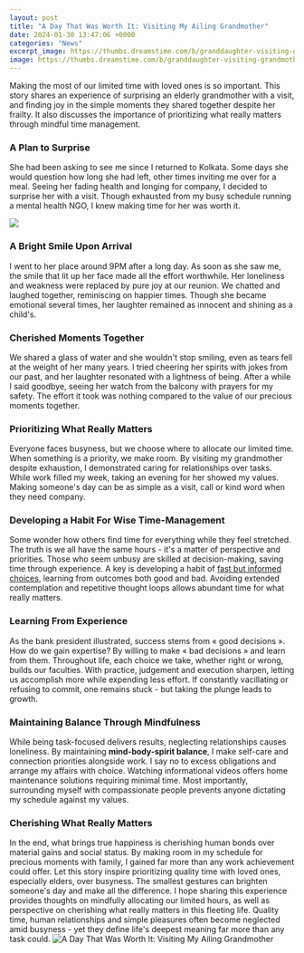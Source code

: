 ```yaml
---
layout: post
title: "A Day That Was Worth It: Visiting My Ailing Grandmother"
date: 2024-01-30 13:47:06 +0000
categories: "News"
excerpt_image: https://thumbs.dreamstime.com/b/granddaughter-visiting-grandmother-8516223.jpg
image: https://thumbs.dreamstime.com/b/granddaughter-visiting-grandmother-8516223.jpg
---
```


Making the most of our limited time with loved ones is so important. This story shares an experience of surprising an elderly grandmother with a visit, and finding joy in the simple moments they shared together despite her frailty. It also discusses the importance of prioritizing what really matters through mindful time management.
### A Plan to Surprise
She had been asking to see me since I returned to Kolkata. Some days she would question how long she had left, other times inviting me over for a meal. Seeing her fading health and longing for company, I decided to surprise her with a visit. Though exhausted from my busy schedule running a mental health NGO, I knew making time for her was worth it.

![](https://www.silive.com/resizer/gAgr9BubuAu7CzjmxrV7ExTpIus=/1280x0/smart/advancelocal-adapter-image-uploads.s3.amazonaws.com/image.silive.com/home/silive-media/width600/img/sportsstories/photo/882d49bb-5745-4d72-865e-fdb9ce879508jpeg-4be11446d989f3de.jpeg)
### A Bright Smile Upon Arrival  
I went to her place around 9PM after a long day. As soon as she saw me, the smile that lit up her face made all the effort worthwhile. Her loneliness and weakness were replaced by pure joy at our reunion. We chatted and laughed together, reminiscing on happier times. Though she became emotional several times, her laughter remained as innocent and shining as a child's.
### Cherished Moments Together
We shared a glass of water and she wouldn't stop smiling, even as tears fell at the weight of her many years. I tried cheering her spirits with jokes from our past, and her laughter resonated with a lightness of being. After a while I said goodbye, seeing her watch from the balcony with prayers for my safety. The effort it took was nothing compared to the value of our precious moments together. 
### Prioritizing What Really Matters
Everyone faces busyness, but we choose where to allocate our limited time. When something is a priority, we make room. By visiting my grandmother despite exhaustion, I demonstrated caring for relationships over tasks. While work filled my week, taking an evening for her showed my values. Making someone's day can be as simple as a visit, call or kind word when they need company.
### Developing a Habit For Wise Time-Management
Some wonder how others find time for everything while they feel stretched. The truth is we all have the same hours - it's a matter of perspective and priorities. Those who seem unbusy are skilled at decision-making, saving time through experience. A key is developing a habit of [fast but informed choices](https://store.fi.io.vn/ugly-christmas-sweater-funny-french-bulldog-dog-unicorn), learning from outcomes both good and bad. Avoiding extended contemplation and repetitive thought loops allows abundant time for what really matters.
### Learning From Experience
As the bank president illustrated, success stems from « good decisions ». How do we gain expertise? By willing to make « bad decisions » and learn from them. Throughout life, each choice we take, whether right or wrong, builds our faculties. With practice, judgement and execution sharpen, letting us accomplish more while expending less effort. If constantly vacillating or refusing to commit, one remains stuck - but taking the plunge leads to growth.
### Maintaining Balance Through Mindfulness
While being task-focused delivers results, neglecting relationships causes loneliness. By maintaining **mind-body-spirit balance**, I make self-care and connection priorities alongside work. I say no to excess obligations and arrange my affairs with choice. Watching informational videos offers home maintenance solutions requiring minimal time. Most importantly, surrounding myself with compassionate people prevents anyone dictating my schedule against my values.
### Cherishing What Really Matters
In the end, what brings true happiness is cherishing human bonds over material gains and social status. By making room in my schedule for precious moments with family, I gained far more than any work achievement could offer. Let this story inspire prioritizing quality time with loved ones, especially elders, over busyness. The smallest gestures can brighten someone's day and make all the difference.
I hope sharing this experience provides thoughts on mindfully allocating our limited hours, as well as perspective on cherishing what really matters in this fleeting life. Quality time, human relationships and simple pleasures often become neglected amid busyness - yet they define life's deepest meaning far more than any task could.
![A Day That Was Worth It: Visiting My Ailing Grandmother](https://thumbs.dreamstime.com/b/granddaughter-visiting-grandmother-8516223.jpg)